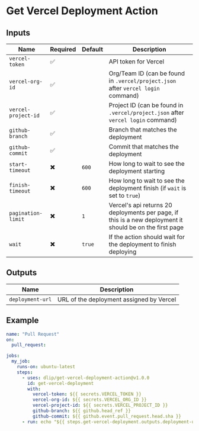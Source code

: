 # Get Vercel Deployment Action

## Inputs

| Name                | Required | Default | Description                                                                                              |
| ------------------- | -------- | ------- | -------------------------------------------------------------------------------------------------------- |
| `vercel-token`      | ✅       |         | API token for Vercel                                                                                     |
| `vercel-org-id`     | ✅       |         | Org/Team ID (can be found in `.vercel/project.json` after `vercel login` command)                        |
| `vercel-project-id` | ✅       |         | Project ID (can be found in `.vercel/project.json` after `vercel login` command)                         |
| `github-branch`     | ✅       |         | Branch that matches the deployment                                                                       |
| `github-commit`     | ✅       |         | Commit that matches the deployment                                                                       |
| `start-timeout`     | ✖️       | `600`   | How long to wait to see the deployment starting                                                          |
| `finish-timeout`    | ✖️       | `600`   | How long to wait to see the deployment finish (if `wait` is set to `true`)                               |
| `pagination-limit`  | ✖️       | `1`     | Vercel's api returns 20 deployments per page, if this is a new deployment it should be on the first page |
| `wait`              | ✖️       | `true`  | If the action should wait for the deployment to finish deploying                                         |

## Outputs

| Name             | Description                              |
| ---------------- | ---------------------------------------- |
| `deployment-url` | URL of the deployment assigned by Vercel |

## Example

```yaml
name: "Pull Request"
on:
  pull_request:

jobs:
  my_job:
    runs-on: ubuntu-latest
    steps:
      - uses: dlip/get-vercel-deployment-action@v1.0.0
        id: get-vercel-deployment
        with:
          vercel-token: ${{ secrets.VERCEL_TOKEN }}
          vercel-org-id: ${{ secrets.VERCEL_ORG_ID }}
          vercel-project-id: ${{ secrets.VERCEL_PROJECT_ID }}
          github-branch: ${{ github.head_ref }}
          github-commit: ${{ github.event.pull_request.head.sha }}
      - run: echo "${{ steps.get-vercel-deployment.outputs.deployment-url }}"
```
